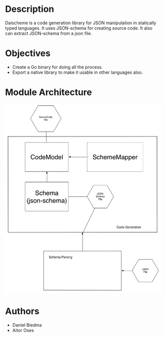 # Description
Daischeme is a code generation library for JSON manipulation in statically typed languages. It uses JSON-schema for creating source code. It also can extract JSON-schema from a json file.

# Objectives
- Create a Go binary for doing all the process.
- Export a native library to make it usable in other languages also.

# Module Architecture
![Module Architecture](https://github.com/aitoroses/daischeme/blob/master/plan/plan.png)

# Authors
- Daniel Biedma
- Aitor Oses
